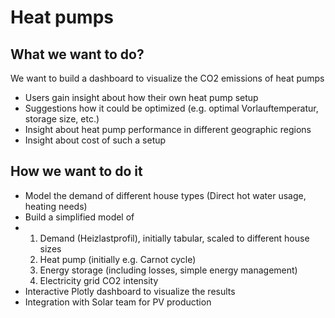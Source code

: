 # Heat pumps

## What we want to do?

We want to build a dashboard to visualize the CO2 emissions of heat pumps


- Users gain insight about how their own heat pump setup
- Suggestions how it could be optimized (e.g. optimal Vorlauftemperatur, storage size, etc.)
- Insight about heat pump performance in different geographic regions
- Insight about cost of such a setup

## How we want to do it

- Model the demand of different house types (Direct hot water usage, heating needs)
- Build a simplified model of
- 1. Demand (Heizlastprofil), initially tabular, scaled to different house sizes
  2. Heat pump (initially e.g. Carnot cycle)
  3. Energy storage (including losses, simple energy management)
  4. Electricity grid CO2 intensity
- Interactive Plotly dashboard to visualize the results
- Integration with Solar team for PV production